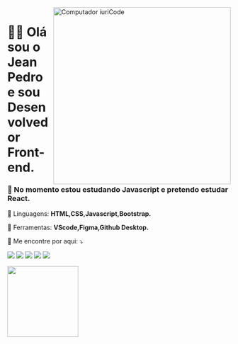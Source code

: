 <img src="https://raw.githubusercontent.com/MicaelliMedeiros/micaellimedeiros/master/image/computer-illustration.png" min-width="400px" max-width="400px" width="400px" align="right" alt="Computador iuriCode">

 # 👋🏾 Olá sou o Jean Pedro e sou **Desenvolvedor Front-end**.<br>
 ### 📝 No momento estou estudando Javascript e pretendo estudar React.

<p align="left">
  🦄 Linguagens: <strong>HTML,CSS,Javascript,Bootstrap.</strong>
</p>

<p align="left">
  💼 Ferramentas: <strong>VScode,Figma,Github Desktop.</strong>
</p>

<p align="left">
  💌 Me encontre por aqui: ⤵️
</p>

<p align="left">
  <a href="mailto:jeanjesuspedrobook@gmail.com" alt="Gmail">
  <img src="https://img.shields.io/badge/-Gmail-FF0000?style=flat-square&labelColor=FF0000&logo=gmail&logoColor=white&link=mailto:jeanjesuspedrobook@gmail.com" /></a>

  <a href="https://www.linkedin.com/in/jean-pedro-34435622" alt="Linkedin">
  <img src="https://img.shields.io/badge/-Linkedin-0e76a8?style=flat-square&logo=Linkedin&logoColor=white&link=https://www.linkedin.com/in/jean-pedro-344356225" /></a>

  <a href="#" alt="WhatsApp">
  <img src="https://img.shields.io/badge/-WhatsApp-25d366?style=flat-square&labelColor=25d366&logo=whatsapp&logoColor=white&link=API-DO-SEU-WHATSAPP"/></a>

  <a href="https://www.facebook.com/jeanpedro.jesus" alt="Facebook">
  <img src="https://img.shields.io/badge/-Facebook-3b5998?style=flat-square&labelColor=3b5998&logo=facebook&logoColor=white&link=https://www.facebook.com/jeanpedro.jesus/"/></a>

  <a href="https://www.instagram.com/jeannpedroo" alt="Instagram">
  <img src="https://img.shields.io/badge/-Instagram-DF0174?style=flat-square&labelColor=DF0174&logo=instagram&logoColor=white&link=https://www.instagram.com/jeannpedroo"/></a>
</p>  


 <img height="160em" src="https://github-readme-stats.vercel.app/api/top-langs/?username=jeanaraga&layout=compact&langs_count=7&theme=dark"/>


 
<!---
Jeanaraga/Jeanaraga is a ✨ special ✨ repository because its `README.md` (this file) appears on your GitHub profile.
You can click the Preview link to take a look at your changes.
--->
